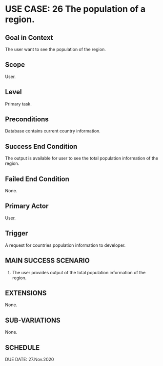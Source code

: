 USE CASE: 26 The population of a region.
=========

Goal in Context
------
The user want to see the population of the region.

Scope
----
User.

Level
---
Primary task.

Preconditions
---
Database contains current country information.

Success End Condition
----
The output is available for user to see the total population information of the region.

Failed End Condition
----
None.

Primary Actor
----
User.

Trigger
-----
A request for countries population information to developer.

MAIN SUCCESS SCENARIO
-----
1. The user provides output of the total population information of the region.

EXTENSIONS
-----
None.

SUB-VARIATIONS
----
None.

SCHEDULE
--
DUE DATE: 27.Nov.2020